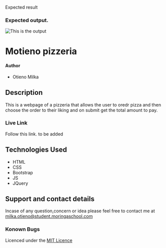 Expected result
### Expected output.
![This is the output](images/output.png)

# Motieno pizzeria
#### Author
* Otieno Milka

## Description
This is a webpage of a pizzeria that allows the user to oredr pizza and then choose the order to their liking and on submit get the total amount to pay.

### Live Link
Follow this link.
to be added



## Technologies Used
* HTML
* CSS
* Bootstrap
* JS
* JQuery 


## Support and contact details
Incase of any question,concern or idea please feel free to contact me at milka.otieno@student.moringaschool.com

### Konown Bugs


Licenced under the [MIT Licence](LICENCE)

